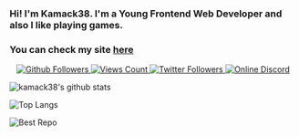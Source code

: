 ### Hi! I'm Kamack38. I'm a Young Frontend Web Developer and also I like playing games.
### You can check my site [here](https://kamack38.github.io/)
<p align="center">
    <a title="GitHUB Followers" href="https://github.com/kamack38" target="_blank">
        <img src="https://img.shields.io/github/followers/kamack38?label=Github%20followers&style=for-the-badge" alt="Github Followers" />
    </a>
    <a title="YouTube Views Count" href="https://www.youtube.com/channel/UCyO3DTKTf_agdJjB-dUQ0QA/videos" target="_blank">
        <img src="https://img.shields.io/youtube/channel/views/UCyO3DTKTf_agdJjB-dUQ0QA?style=for-the-badge" alt="Views Count" />
    </a>
    <a title="Follow on Twitter" href="https://twitter.com/intent/user?screen_name=kamack38" target="_blank">
        <img src="https://img.shields.io/twitter/follow/kamack38?color=1DA1F2&style=for-the-badge" alt="Twitter Followers">
    </a>
    <a title="Discord" href="https://discord.gg/sd62gjV" target="_blank">
        <img src="https://img.shields.io/discord/433614342777208843?label=Discord&style=for-the-badge" alt="Online Discord">
    </a>
    
</p>

![kamack38's github stats](https://github-readme-stats.vercel.app/api?username=kamack38&theme=blueberry&show_icons=true)

![Top Langs](https://github-readme-stats.vercel.app/api/top-langs/?username=kamack38&theme=blueberry&layout=compact)

![Best Repo](https://github-readme-stats.vercel.app/api/pin/?username=kamack38&repo=csgo-config&theme=blueberry)
<html>
    <head>
<script type="text/javascript" src="https://platform-api.sharethis.com/js/sharethis.js#property=607f1e3fcbf5d200187ea207&product=inline-follow-buttons" async="async"></script>
    </head>
    <body>
        <div class="sharethis-inline-follow-buttons"></div>
    </body>
</html>